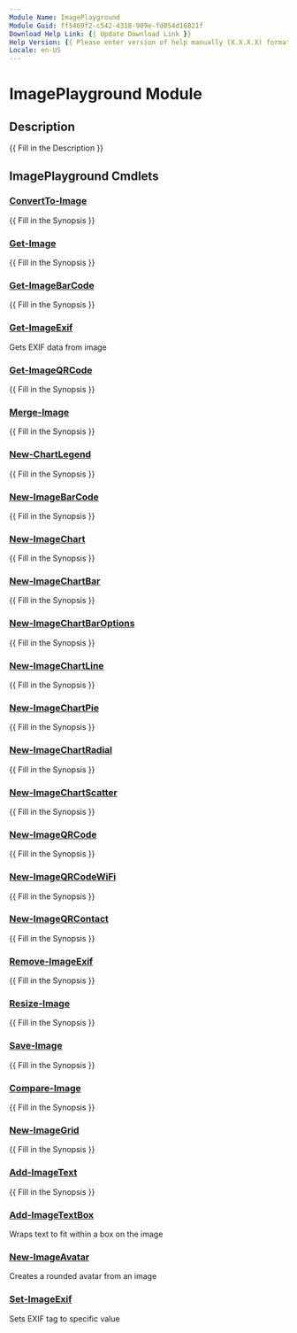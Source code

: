 ```yaml
---
Module Name: ImagePlayground
Module Guid: ff5469f2-c542-4318-909e-fd054d16821f
Download Help Link: {{ Update Download Link }}
Help Version: {{ Please enter version of help manually (X.X.X.X) format }}
Locale: en-US
---
```


# ImagePlayground Module
## Description
{{ Fill in the Description }}

## ImagePlayground Cmdlets
### [ConvertTo-Image](ConvertTo-Image.md)
{{ Fill in the Synopsis }}

### [Get-Image](Get-Image.md)
{{ Fill in the Synopsis }}

### [Get-ImageBarCode](Get-ImageBarCode.md)
{{ Fill in the Synopsis }}

### [Get-ImageExif](Get-ImageExif.md)
Gets EXIF data from image

### [Get-ImageQRCode](Get-ImageQRCode.md)
{{ Fill in the Synopsis }}

### [Merge-Image](Merge-Image.md)
{{ Fill in the Synopsis }}

### [New-ChartLegend](New-ChartLegend.md)
{{ Fill in the Synopsis }}

### [New-ImageBarCode](New-ImageBarCode.md)
{{ Fill in the Synopsis }}

### [New-ImageChart](New-ImageChart.md)
{{ Fill in the Synopsis }}

### [New-ImageChartBar](New-ImageChartBar.md)
{{ Fill in the Synopsis }}

### [New-ImageChartBarOptions](New-ImageChartBarOptions.md)
{{ Fill in the Synopsis }}

### [New-ImageChartLine](New-ImageChartLine.md)
{{ Fill in the Synopsis }}

### [New-ImageChartPie](New-ImageChartPie.md)
{{ Fill in the Synopsis }}

### [New-ImageChartRadial](New-ImageChartRadial.md)
{{ Fill in the Synopsis }}

### [New-ImageChartScatter](New-ImageChartScatter.md)
{{ Fill in the Synopsis }}

### [New-ImageQRCode](New-ImageQRCode.md)
{{ Fill in the Synopsis }}

### [New-ImageQRCodeWiFi](New-ImageQRCodeWiFi.md)
{{ Fill in the Synopsis }}

### [New-ImageQRContact](New-ImageQRContact.md)
{{ Fill in the Synopsis }}

### [Remove-ImageExif](Remove-ImageExif.md)
{{ Fill in the Synopsis }}

### [Resize-Image](Resize-Image.md)
{{ Fill in the Synopsis }}

### [Save-Image](Save-Image.md)
{{ Fill in the Synopsis }}

### [Compare-Image](Compare-Image.md)
{{ Fill in the Synopsis }}

### [New-ImageGrid](New-ImageGrid.md)
{{ Fill in the Synopsis }}

### [Add-ImageText](Add-ImageText.md)
{{ Fill in the Synopsis }}

### [Add-ImageTextBox](Add-ImageTextBox.md)
Wraps text to fit within a box on the image

### [New-ImageAvatar](New-ImageAvatar.md)
Creates a rounded avatar from an image

### [Set-ImageExif](Set-ImageExif.md)
Sets EXIF tag to specific value

